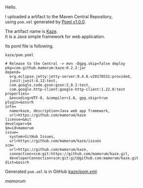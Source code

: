 Hello.

I uploaded a artifact to the Maven Central Repository,  
using `pom.xml` generated by [Poml v1.0.0](https://github.com/mamorum/poml).

The artifact name is [Kaze](https://github.com/mamorum/kaze).  
It is a Java simple framework for web application.

Its poml file is following.

`kaze/pom.poml`

```
# Release to the Central -> mvn -Dgpg.skip=false deploy
pkg=com.github.mamorum:kaze:0.2.2:jar
depend=
  org.eclipse.jetty:jetty-server:9.4.6.v20170531:provided,
  junit:junit:4.12:test,
  com.google.code.gson:gson:2.8.1:test,
  com.google.http-client:google-http-client:1.22.0:test
properties=
  &encoding>UTF-8, &compiler>1.8, gpg.skip>true
plugin=&ossrh
info=
  name>kaze, description>Java web app framework,
  url>https://github.com/mamorum/kaze
license=&mit
developer=$m
$m=id>mamorum
issue=
  system>GitHub Issues,
  url>https://github.com/mamorum/kaze/issues
scm=
  url>https://github.com/mamorum/kaze,
  connection>scm:git:https://github.com/mamorum/kaze.git,
  developerConnection>scm:git:git@github.com:mamorum/kaze.git
dist=&ossrh
```

Generated `pom.xml` is in GitHub [kaze/pom.xml](https://github.com/mamorum/kaze/blob/master/pom.xml).

_mamorum_